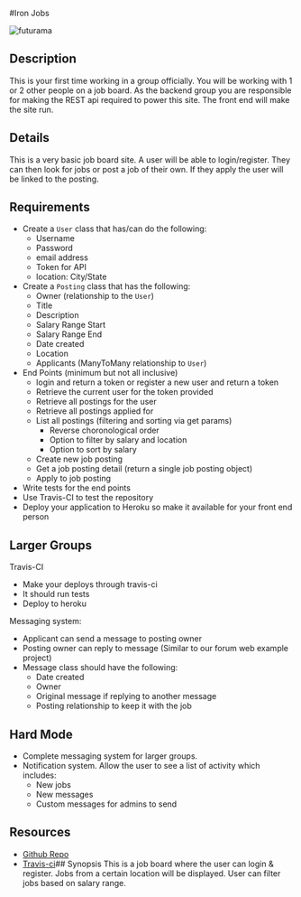 #Iron Jobs

![futurama](futurama.jpg)

## Description
This is your first time working in a group officially.  You will be working with 1 or 2 other people on a job board.  As the backend group you are responsible for making the REST api required to power this site.  The front end will make the site run.

## Details
This is a very basic job board site.  A user will be able to login/register.  They can then look for jobs or post a job of their own.  If they apply the user will be linked to the posting.

## Requirements
* Create a `User` class that has/can do the following:
	* Username
	* Password
	* email address
	* Token for API
	* location: City/State
* Create a `Posting` class that has the following:
	* Owner (relationship to the `User`)
	* Title
	* Description
	* Salary Range Start
	* Salary Range End
	* Date created
	* Location
	* Applicants (ManyToMany relationship to `User`)
* End Points (minimum but not all inclusive)
	* login and return a token or register a new user and return a token
	* Retrieve the current user for the token provided
	* Retrieve all postings for the user
	* Retrieve all postings applied for
	* List all postings (filtering and sorting via get params)
		* Reverse choronological order
		* Option to filter by salary and location
		* Option to sort by salary
	* Create new job posting
	* Get a job posting detail (return a single job posting object)
	* Apply to job posting
* Write tests for the end points
* Use Travis-CI to test the repository
* Deploy your application to Heroku so make it available for your front end person

## Larger Groups
Travis-CI
* Make your deploys through travis-ci 
* It should run tests
* Deploy to heroku

Messaging system:
* Applicant can send a message to posting owner
* Posting owner can reply to message (Similar to our forum web example project)
* Message class should have the following:
	* Date created
	* Owner
	* Original message if replying to another message
	* Posting relationship to keep it with the job

## Hard Mode
* Complete messaging system for larger groups.
* Notification system.  Allow the user to see a list of activity which includes:
	* New jobs
	* New messages
	* Custom messages for admins to send

## Resources
* [Github Repo](https://github.com/tiy-lv-java-2016-06/iron-jobs)
* [Travis-ci](https://travis-ci.org/)## Synopsis
This is a job board where the user can login & register. Jobs from a certain location will be displayed. User can filter jobs based on salary range.
